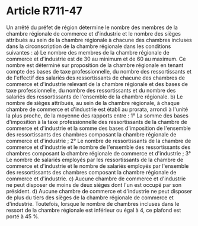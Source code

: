 # Article R711-47

Un arrêté du préfet de région détermine le nombre des membres de la chambre régionale de commerce et d'industrie et le nombre des sièges attribués au sein de la chambre régionale à chacune des chambres incluses dans la circonscription de la chambre régionale dans les conditions suivantes :   a) Le nombre des membres de la chambre régionale de commerce et d'industrie est de 30 au minimum et de 60 au maximum. Ce nombre est déterminé sur proposition de la chambre régionale en tenant compte des bases de taxe professionnelle, du nombre des ressortissants et de l'effectif des salariés des ressortissants de chacune des chambres de commerce et d'industrie relevant de la chambre régionale et des bases de taxe professionnelle, du nombre des ressortissants et du nombre des salariés des ressortissants de l'ensemble de la chambre régionale.   b) Le nombre de sièges attribués, au sein de la chambre régionale, à chaque chambre de commerce et d'industrie est établi au prorata, arrondi à l'unité la plus proche, de la moyenne des rapports entre :   1° La somme des bases d'imposition à la taxe professionnelle des ressortissants de la chambre de commerce et d'industrie et la somme des bases d'imposition de l'ensemble des ressortissants des chambres composant la chambre régionale de commerce et d'industrie ;   2° Le nombre de ressortissants de la chambre de commerce et d'industrie et le nombre de l'ensemble des ressortissants des chambres composant la chambre régionale de commerce et d'industrie ;   3° Le nombre de salariés employés par les ressortissants de la chambre de commerce et d'industrie et le nombre de salariés employés par l'ensemble des ressortissants des chambres composant la chambre régionale de commerce et d'industrie.   c) Aucune chambre de commerce et d'industrie ne peut disposer de moins de deux sièges dont l'un est occupé par son président.   d) Aucune chambre de commerce et d'industrie ne peut disposer de plus du tiers des sièges de la chambre régionale de commerce et d'industrie. Toutefois, lorsque le nombre de chambres incluses dans le ressort de la chambre régionale est inférieur ou égal à 4, ce plafond est porté à 45 %.